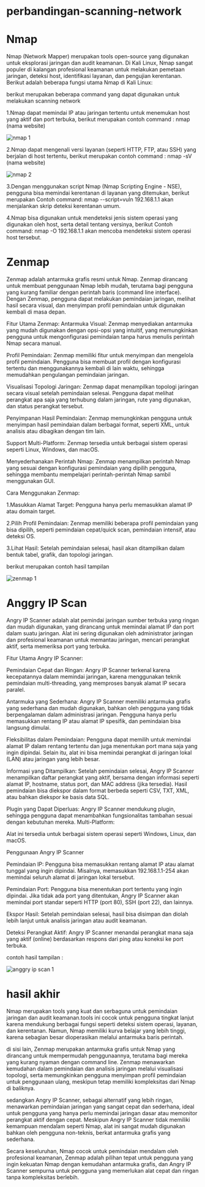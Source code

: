# perbandingan-scanning-network
# Nmap

Nmap (Network Mapper) merupakan tools open-source yang digunakan untuk eksplorasi jaringan dan audit keamanan. Di Kali Linux, Nmap sangat populer di kalangan profesional keamanan untuk melakukan pemetaan jaringan, deteksi host, identifikasi layanan, dan pengujian kerentanan. Berikut adalah beberapa fungsi utama Nmap di Kali Linux:

berikut merupakan beberapa command yang dapat digunakan untuk melakukan scanning network

1.Nmap dapat memindai IP atau jaringan tertentu untuk menemukan host yang aktif dan port terbuka, berikut merupakan contoh command : nmap (nama website)

![nmap 1](https://github.com/user-attachments/assets/7ba4d761-2622-4763-acc6-ccb8af6220e3)

2.Nmap dapat mengenali versi layanan (seperti HTTP, FTP, atau SSH) yang berjalan di host tertentu, berikut merupakan contoh command : nmap -sV (nama website)

![nmap 2](https://github.com/user-attachments/assets/baf9b8a7-df72-40cd-84f1-2e85cb11c9e2)

3.Dengan menggunakan script Nmap (Nmap Scripting Engine - NSE), pengguna bisa memindai kerentanan di layanan yang ditemukan, berikut merupakan Contoh command: nmap --script=vuln 192.168.1.1
akan menjalankan skrip deteksi kerentanan umum.

4.Nmap bisa digunakan untuk mendeteksi jenis sistem operasi yang digunakan oleh host, serta detail tentang versinya, berikut Contoh command: nmap -O 192.168.1.1 
akan mencoba mendeteksi sistem operasi host tersebut.

# Zenmap

Zenmap adalah antarmuka grafis resmi untuk Nmap. Zenmap dirancang untuk membuat penggunaan Nmap lebih mudah, terutama bagi pengguna yang kurang familiar dengan perintah baris (command line interface). Dengan Zenmap, pengguna dapat melakukan pemindaian jaringan, melihat hasil secara visual, dan menyimpan profil pemindaian untuk digunakan kembali di masa depan.

Fitur Utama Zenmap:
Antarmuka Visual: Zenmap menyediakan antarmuka yang mudah digunakan dengan opsi-opsi yang intuitif, yang memungkinkan pengguna untuk mengonfigurasi pemindaian tanpa harus menulis perintah Nmap secara manual.

Profil Pemindaian: Zenmap memiliki fitur untuk menyimpan dan mengelola profil pemindaian. Pengguna bisa membuat profil dengan konfigurasi tertentu dan menggunakannya kembali di lain waktu, sehingga memudahkan pengulangan pemindaian jaringan.

Visualisasi Topologi Jaringan: Zenmap dapat menampilkan topologi jaringan secara visual setelah pemindaian selesai. Pengguna dapat melihat perangkat apa saja yang terhubung dalam jaringan, rute yang digunakan, dan status perangkat tersebut.

Penyimpanan Hasil Pemindaian: Zenmap memungkinkan pengguna untuk menyimpan hasil pemindaian dalam berbagai format, seperti XML, untuk analisis atau dibagikan dengan tim lain.

Support Multi-Platform: Zenmap tersedia untuk berbagai sistem operasi seperti Linux, Windows, dan macOS.

Menyederhanakan Perintah Nmap: Zenmap menampilkan perintah Nmap yang sesuai dengan konfigurasi pemindaian yang dipilih pengguna, sehingga membantu mempelajari perintah-perintah Nmap sambil menggunakan GUI.

Cara Menggunakan Zenmap:

1.Masukkan Alamat Target: Pengguna hanya perlu memasukkan alamat IP atau domain target.

2.Pilih Profil Pemindaian: Zenmap memiliki beberapa profil pemindaian yang bisa dipilih, seperti pemindaian cepat/quick scan, pemindaian intensif, atau deteksi OS.

3.Lihat Hasil: Setelah pemindaian selesai, hasil akan ditampilkan dalam bentuk tabel, grafik, dan topologi jaringan.

berikut merupakan contoh hasil tampilan

![zenmap 1](https://github.com/user-attachments/assets/0a63ccbc-9f74-4eef-ad03-4db6ebf0be10)

# Anggry IP Scan

Angry IP Scanner adalah alat pemindai jaringan sumber terbuka yang ringan dan mudah digunakan, yang dirancang untuk memindai alamat IP dan port dalam suatu jaringan. Alat ini sering digunakan oleh administrator jaringan dan profesional keamanan untuk memantau jaringan, mencari perangkat aktif, serta memeriksa port yang terbuka.

Fitur Utama Angry IP Scanner:

Pemindaian Cepat dan Ringan: Angry IP Scanner terkenal karena kecepatannya dalam memindai jaringan, karena menggunakan teknik pemindaian multi-threading, yang memproses banyak alamat IP secara paralel.

Antarmuka yang Sederhana: Angry IP Scanner memiliki antarmuka grafis yang sederhana dan mudah digunakan, bahkan oleh pengguna yang tidak berpengalaman dalam administrasi jaringan.
Pengguna hanya perlu memasukkan rentang IP atau alamat IP spesifik, dan pemindaian bisa langsung dimulai.

Fleksibilitas dalam Pemindaian: Pengguna dapat memilih untuk memindai alamat IP dalam rentang tertentu dan juga menentukan port mana saja yang ingin dipindai.
Selain itu, alat ini bisa memindai perangkat di jaringan lokal (LAN) atau jaringan yang lebih besar.

Informasi yang Ditampilkan: Setelah pemindaian selesai, Angry IP Scanner menampilkan daftar perangkat yang aktif, bersama dengan informasi seperti alamat IP, hostname, status port, dan MAC address (jika tersedia).
Hasil pemindaian bisa diekspor dalam format berbeda seperti CSV, TXT, XML, atau bahkan diekspor ke basis data SQL.

Plugin yang Dapat Diperluas: Angry IP Scanner mendukung plugin, sehingga pengguna dapat menambahkan fungsionalitas tambahan sesuai dengan kebutuhan mereka.
Multi-Platform:

Alat ini tersedia untuk berbagai sistem operasi seperti Windows, Linux, dan macOS.

Penggunaan Angry IP Scanner

Pemindaian IP: Pengguna bisa memasukkan rentang alamat IP atau alamat tunggal yang ingin dipindai. Misalnya, memasukkan 192.168.1.1-254 akan memindai seluruh alamat di jaringan lokal tersebut.

Pemindaian Port: Pengguna bisa menentukan port tertentu yang ingin dipindai. Jika tidak ada port yang ditentukan, Angry IP Scanner akan memindai port standar seperti HTTP (port 80), SSH (port 22), dan lainnya.

Ekspor Hasil: Setelah pemindaian selesai, hasil bisa disimpan dan diolah lebih lanjut untuk analisis jaringan atau audit keamanan.

Deteksi Perangkat Aktif: Angry IP Scanner menandai perangkat mana saja yang aktif (online) berdasarkan respons dari ping atau koneksi ke port terbuka.

contoh hasil tampilan :

![anggry ip scan 1](https://github.com/user-attachments/assets/ed17e2ce-a7a3-41f4-b61e-b46e855f7abd)

# hasil akhir

Nmap merupakan tools yang  kuat dan serbaguna untuk pemindaian jaringan dan audit keamanan.tools ini cocok untuk pengguna tingkat lanjut karena mendukung berbagai fungsi seperti deteksi sistem operasi, layanan, dan kerentanan. Namun, Nmap memiliki kurva belajar yang lebih tinggi, karena sebagian besar dioperasikan melalui antarmuka baris perintah. 

di sisi lain, Zenmap merupakan antarmuka grafis untuk Nmap yang dirancang untuk mempermudah penggunaannya, terutama bagi mereka yang kurang nyaman dengan command line. Zenmap menawarkan kemudahan dalam pemindaian dan analisis jaringan melalui visualisasi topologi, serta memungkinkan pengguna menyimpan profil pemindaian untuk penggunaan ulang, meskipun tetap memiliki kompleksitas dari Nmap di baliknya. 

sedangkan Angry IP Scanner, sebagai alternatif yang lebih ringan, menawarkan pemindaian jaringan yang sangat cepat dan sederhana, ideal untuk pengguna yang hanya perlu memindai jaringan dasar atau memonitor perangkat aktif dengan cepat. Meskipun Angry IP Scanner tidak memiliki kemampuan mendalam seperti Nmap, alat ini sangat mudah digunakan bahkan oleh pengguna non-teknis, berkat antarmuka grafis yang sederhana. 

Secara keseluruhan, Nmap cocok untuk pemindaian mendalam oleh profesional keamanan, Zenmap adalah pilihan tepat untuk pengguna yang ingin kekuatan Nmap dengan kemudahan antarmuka grafis, dan Angry IP Scanner sempurna untuk pengguna yang memerlukan alat cepat dan ringan tanpa kompleksitas berlebih.

